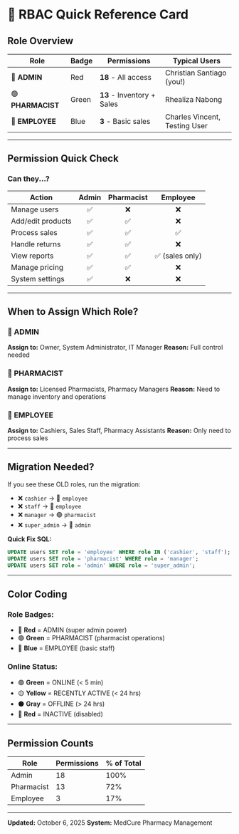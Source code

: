 # 🎯 RBAC Quick Reference Card

## Role Overview

| Role              | Badge | Permissions                | Typical Users                 |
| ----------------- | ----- | -------------------------- | ----------------------------- |
| 🔴 **ADMIN**      | Red   | **18** - All access        | Christian Santiago (you!)     |
| 🟢 **PHARMACIST** | Green | **13** - Inventory + Sales | Rhealiza Nabong               |
| 🔵 **EMPLOYEE**   | Blue  | **3** - Basic sales        | Charles Vincent, Testing User |

---

## Permission Quick Check

### Can they...?

| Action            | Admin | Pharmacist |    Employee     |
| ----------------- | :---: | :--------: | :-------------: |
| Manage users      |  ✅   |     ❌     |       ❌        |
| Add/edit products |  ✅   |     ✅     |       ❌        |
| Process sales     |  ✅   |     ✅     |       ✅        |
| Handle returns    |  ✅   |     ✅     |       ❌        |
| View reports      |  ✅   |     ✅     | ✅ (sales only) |
| Manage pricing    |  ✅   |     ✅     |       ❌        |
| System settings   |  ✅   |     ❌     |       ❌        |

---

## When to Assign Which Role?

### 👑 ADMIN

**Assign to:** Owner, System Administrator, IT Manager
**Reason:** Full control needed

### 💊 PHARMACIST

**Assign to:** Licensed Pharmacists, Pharmacy Managers
**Reason:** Need to manage inventory and operations

### 👤 EMPLOYEE

**Assign to:** Cashiers, Sales Staff, Pharmacy Assistants
**Reason:** Only need to process sales

---

## Migration Needed?

If you see these OLD roles, run the migration:

- ❌ `cashier` → 🔵 `employee`
- ❌ `staff` → 🔵 `employee`
- ❌ `manager` → 🟢 `pharmacist`
- ❌ `super_admin` → 🔴 `admin`

**Quick Fix SQL:**

```sql
UPDATE users SET role = 'employee' WHERE role IN ('cashier', 'staff');
UPDATE users SET role = 'pharmacist' WHERE role = 'manager';
UPDATE users SET role = 'admin' WHERE role = 'super_admin';
```

---

## Color Coding

### Role Badges:

- 🔴 **Red** = ADMIN (super admin power)
- 🟢 **Green** = PHARMACIST (pharmacist operations)
- 🔵 **Blue** = EMPLOYEE (basic staff)

### Online Status:

- 🟢 **Green** = ONLINE (< 5 min)
- 🟡 **Yellow** = RECENTLY ACTIVE (< 24 hrs)
- ⚫ **Gray** = OFFLINE (> 24 hrs)
- 🔴 **Red** = INACTIVE (disabled)

---

## Permission Counts

| Role       | Permissions | % of Total |
| ---------- | ----------- | ---------- |
| Admin      | 18          | 100%       |
| Pharmacist | 13          | 72%        |
| Employee   | 3           | 17%        |

---

**Updated:** October 6, 2025
**System:** MedCure Pharmacy Management
